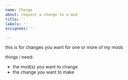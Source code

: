 ```yaml
---
name: Change
about: request a change to a mod
title: ''
labels: ''
assignees: ''

---
```


this is for changes you want for one or more of my mods

things i need:
- the mod(s) you want to change
- the change you want to make
